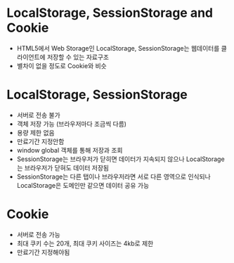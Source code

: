 # LocalStorage, SessionStorage and Cookie
- HTML5에서 Web Storage인 LocalStorage, SessionStorage는 웹데이터를 클라이언트에 저장할 수 있는 자료구조
- 별차이 없을 정도로 Cookie와 비슷

# LocalStorage, SessionStorage
- 서버로 전송 불가
- 객체 저장 가능 (브라우저마다 조금씩 다름)
- 용량 제한 없음
- 만료기간 지정안함
- window global 객체를 통해 저장과 조회
- SessionStorage는 브라우저가 닫히면 데이터가 지속되지 않으나 LocalStorage는 브라우저가 닫혀도 데이터 저장됨
- SessionStorage는 다른 탭이나 브라우저라면 서로 다른 영역으로 인식되나 LocalStorage은 도메인만 같으면 데이터 공유 가능

# Cookie
- 서버로 전송 가능
- 최대 쿠키 수는 20개, 최대 쿠키 사이즈는 4kb로 제한
- 만료기간 지정해야됨
